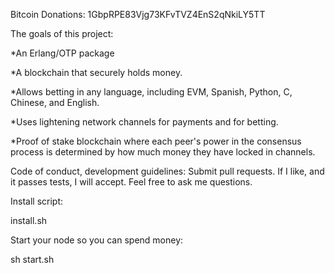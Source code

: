 Bitcoin Donations: 1GbpRPE83Vjg73KFvTVZ4EnS2qNkiLY5TT

The goals of this project: 

*An Erlang/OTP package 

*A blockchain that securely holds money.

*Allows betting in any language, including EVM, Spanish, Python, C, Chinese, and English. 

*Uses lightening network channels for payments and for betting. 

*Proof of stake blockchain where each peer's power in the consensus process is determined by how much money they have locked in channels.

Code of conduct, development guidelines: Submit pull requests. If I like, and it passes tests, I will accept. Feel free to ask me questions.

Install script:

install.sh


Start your node so you can spend money:

sh start.sh
